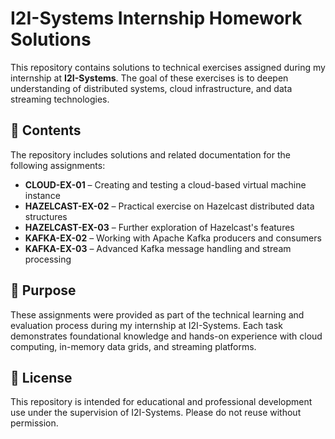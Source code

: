 # I2I-Systems Internship Homework Solutions

This repository contains solutions to technical exercises assigned during my internship at **I2I-Systems**. The goal of these exercises is to deepen understanding of distributed systems, cloud infrastructure, and data streaming technologies.

## 📁 Contents

The repository includes solutions and related documentation for the following assignments:

- **CLOUD-EX-01** – Creating and testing a cloud-based virtual machine instance
- **HAZELCAST-EX-02** – Practical exercise on Hazelcast distributed data structures
- **HAZELCAST-EX-03** – Further exploration of Hazelcast's features
- **KAFKA-EX-02** – Working with Apache Kafka producers and consumers
- **KAFKA-EX-03** – Advanced Kafka message handling and stream processing

## 📌 Purpose

These assignments were provided as part of the technical learning and evaluation process during my internship at I2I-Systems. Each task demonstrates foundational knowledge and hands-on experience with cloud computing, in-memory data grids, and streaming platforms.

## 📄 License

This repository is intended for educational and professional development use under the supervision of I2I-Systems. Please do not reuse without permission.

